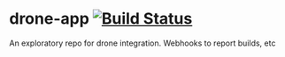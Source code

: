 # drone-app [![Build Status](https://droneci.ngrok.io/api/badges/derrickdunville/drone-app/status.svg?ref=refs/heads/main)](https://droneci.ngrok.io/derrickdunville/drone-app)
An exploratory repo for drone integration. Webhooks to report builds, etc
